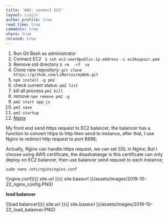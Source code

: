```yaml
---
title: 'AWS: connect EC2'
layout: single
author_profile: true
read_time: true
comments: true
share: true
related: true
---
```


1. Run Git Bash as administrator
2. Connect EC2 ` $ ssh ec2-user@public-ip-address -i ec2keypair.pem`
3. Remove old directory `$ rm  -rf  xx`
4. Clone new repository: `git clone https://github.com/LiMarcus/myWeb.git`
5. `npm install -g pm2`
6. check current status:  `pm2 list`
7. kill all process `pm2 kill`
8. remove `npm remove pm2 -g`
9. `pm2 start app.js`
10. `pm2 save`
11. `pm2 startup`
12. [Nginx](https://www.nginx.com/blog/setting-up-nginx/)

My front end send https request to EC2 balancer, the balancer has a function to convert https to http then send to instance, after that, I use Nginx to redirect http request to port 8888;

Actually, Nginx can handle https request, we can set SSL in Nginx;
But I choose using AWS certificate, the disadvatange is this certificate can only deploy on EC2 balancer, then use balancer send requset to each instance;

```
sudo nano /etc/nginx/nginx.conf
```
![nginx.conf]({{ site.url }}{{ site.baseurl }}/assets/images/2019-10-22_nginx_config.PNG)

**load balancer**

![load balancer]({{ site.url }}{{ site.baseurl }}/assets/images/2019-10-22_load_balancer.PNG)